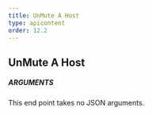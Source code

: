 ```yaml
---
title: UnMute A Host
type: apicontent
order: 12.2
---
```


## UnMute A Host
##### ARGUMENTS

This end point takes no JSON arguments.